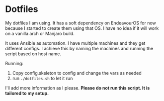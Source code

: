 # Dotfiles

My dotfiles I am using. It has a soft dependency on EndeavourOS for now because I started to create them using that OS.
I have no idea if it will work on a vanilla arch or Manjaro build.

It uses Ansible as automation. I have multiple machines and they get different configs. I achieve this by naming the machines
and running the script based on host name.

Running:
1. Copy config.skeleton to config and change the vars as needed
2. run  `./dotfiles.sh` to let it run

I'll add more information as I please. **Please do not run this script. It is tailored to my setup.**
